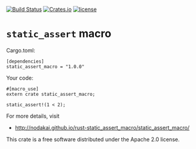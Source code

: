 [![Build Status](https://travis-ci.org/nodakai/rust-static_assert_macro.svg?branch=master)](https://travis-ci.org/nodakai/rust-static_assert_macro)
[![Crates.io](https://img.shields.io/crates/v/static_assert_macro.svg)](https://crates.io/crates/static_assert_macro)
[![license](https://img.shields.io/github/license/nodakai/rust-static_assert_macro.svg)](https://github.com/nodakai/rust-static_assert_macro/blob/master/LICENSE) 

# `static_assert` macro

Cargo.toml:

    [dependencies]
    static_assert_macro = "1.0.0"

Your code:

    #[macro_use]
    extern crate static_assert_macro;
    
    static_assert!(1 < 2);

For more details, visit

- http://nodakai.github.io/rust-static_assert_macro/static_assert_macro/

This crate is a free software distributed under the Apache 2.0 license.
